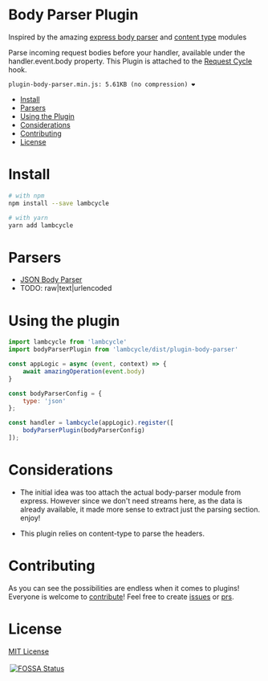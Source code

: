 # Body Parser Plugin

Inspired by the amazing [express body parser](https://github.com/expressjs/body-parser) and [content type](https://github.com/jshttp/content-type) modules

Parse incoming request bodies before your handler, available under the handler.event.body property. This Plugin is attached to the [Request Cycle](https://github.com/juliantellez/lambcycle#handler-lifecycle) hook.



```
plugin-body-parser.min.js: 5.61KB (no compression) ❤️
```


- [Install](#install)
- [Parsers](#parsers)
- [Using the Plugin](#using-the-plugin)
- [Considerations](#considerations)
- [Contributing](#contributing)
- [License](#license)

# Install


```bash
# with npm
npm install --save lambcycle

# with yarn
yarn add lambcycle
```

# Parsers
- [JSON Body Parser](https://github.com/expressjs/body-parser#bodyparserjsonoptions)
- TODO: raw|text|urlencoded

# Using the plugin

```javascript
import lambcycle from 'lambcycle'
import bodyParserPlugin from 'lambcycle/dist/plugin-body-parser'

const appLogic = async (event, context) => {
    await amazingOperation(event.body)
}

const bodyParserConfig = {
    type: 'json'
};

const handler = lambcycle(appLogic).register([
    bodyParserPlugin(bodyParserConfig)
]);

```

# Considerations

- The initial idea was too attach the actual body-parser module from express. However since we don't need streams here, as the data is already available, it made more sense to extract just the parsing section. enjoy!

- This plugin relies on content-type to parse the headers.

# Contributing
As you can see the possibilities are endless when it comes to plugins! Everyone is welcome to [contribute](https://github.com/juliantellez/lambcycle/blob/develop/contributing.md)! Feel free to create [issues](https://github.com/juliantellez/labmcycle/issues) or [prs](https://github.com/juliantellez/labmcycle/pulls).


# License
[MIT License](https://github.com/juliantellez/lambcycle/blob/master/LICENSE)


<a href="https://app.fossa.io/projects/git%2Bgithub.com%2Fjuliantellez%2Flambcycle?ref=badge_large" target="_blank">
    <img src="https://app.fossa.io/api/projects/git%2Bgithub.com%2Fjuliantellez%2Flambcycle.svg?type=large" alt="FOSSA Status" style="max-width:100%; padding:3px;">
</a>
